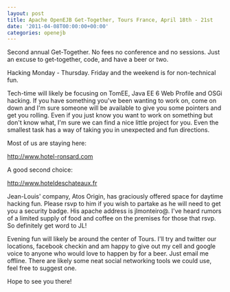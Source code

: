 ```yaml
---
layout: post
title: Apache OpenEJB Get-Together, Tours France, April 18th - 21st
date: '2011-04-08T00:00:00+00:00'
categories: openejb
---
```

Second annual Get-Together.  No fees no conference and no sessions.  Just an excuse to get-together, code, and have a beer or two. 

Hacking Monday - Thursday.  Friday and the weekend is for non-technical fun. 

Tech-time will likely be focusing on TomEE, Java EE 6 Web Profile and OSGi hacking.  If you have something you've been wanting to work on, come on down and I'm sure someone will be available to give you some pointers and get you rolling.  Even if you just know you want to work on something but don't know what, I'm sure we can find a nice little project for you.  Even the smallest task has a way of taking you in unexpected and fun directions. 

Most of us are staying here: 

  http://www.hotel-ronsard.com

A good second choice: 

  http://www.hoteldeschateaux.fr

Jean-Louis' company, Atos Origin, has graciously offered space for daytime hacking fun.  Please rsvp to him if you wish to partake as he will need to get you a security badge.  His apache address is jlmonteiro@.  I've heard rumors of a limited supply of food and coffee on the premises for those that rsvp.  So definitely get word to JL! 

Evening fun will likely be around the center of Tours.  I'll try and twitter our locations, facebook checkin and am happy to give out my cell and google voice to anyone who would love to happen by for a beer.  Just email me offline.  There are likely some neat social networking tools we could use, feel free to suggest one. 

Hope to see you there! 
